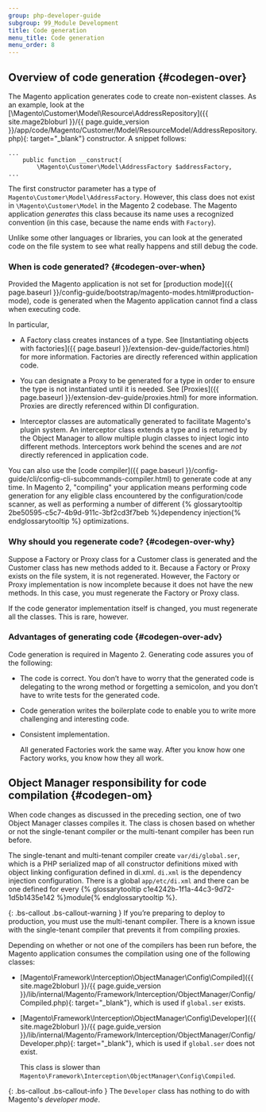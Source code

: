 ```yaml
---
group: php-developer-guide
subgroup: 99_Module Development
title: Code generation
menu_title: Code generation
menu_order: 8
---
```


## Overview of code generation   {#codegen-over}

The Magento application generates code to create non-existent classes. As an example, look at the [\\Magento\\Customer\\Model\\Resource\\AddressRepository]({{ site.mage2bloburl }}/{{ page.guide_version }}/app/code/Magento/Customer/Model/ResourceModel/AddressRepository.php){: target="_blank"} constructor. A snippet follows:

	...
	    public function __construct(
	        \Magento\Customer\Model\AddressFactory $addressFactory,
	...

The first constructor parameter has a type of `Magento\Customer\Model\AddressFactory`. However, this class does not exist in `\Magento\Customer\Model` in the Magento 2 codebase. The Magento application *generates* this class because its name uses a recognized convention (in this case, because the name ends with `Factory`).

Unlike some other languages or libraries, you can look at the generated code on the file system to see what really happens and still debug the code.

### When is code generated?   {#codegen-over-when}

Provided the Magento application is not set for [production mode]({{ page.baseurl }}/config-guide/bootstrap/magento-modes.html#production-mode), code is generated when the Magento application cannot find a class when executing code.

In particular,

*	A Factory class creates instances of a type. See [Instantiating objects with factories]({{ page.baseurl }}/extension-dev-guide/factories.html) for more information. Factories are directly referenced within application code.

*	You can designate a Proxy to be generated for a type in order to ensure the type is not instantiated until it is needed. See [Proxies]({{ page.baseurl }}/extension-dev-guide/proxies.html) for more information. Proxies are directly referenced within DI configuration.

*   Interceptor classes are automatically generated to facilitate Magento's plugin system. An interceptor class extends a type and is returned by the Object Manager to allow multiple plugin classes to inject logic into different methods. Interceptors work behind the scenes and are _not_ directly referenced in application code.

You can also use the [code compiler]({{ page.baseurl }}/config-guide/cli/config-cli-subcommands-compiler.html) to generate code at any time.  In Magento 2, "compiling" your application means performing code generation for any eligible class encountered by the configuration/code scanner, as well as performing a number of different {% glossarytooltip 2be50595-c5c7-4b9d-911c-3bf2cd3f7beb %}dependency injection{% endglossarytooltip %} optimizations.

### Why should you regenerate code?   {#codegen-over-why}

Suppose a Factory or Proxy class for a Customer class is generated and the Customer class has new methods added to it. Because a Factory or Proxy exists on the file system, it is not regenerated. However, the Factory or Proxy implementation is now incomplete because it does not have the new methods. In this case, you must regenerate the Factory or Proxy class.

If the code generator implementation itself is changed, you must regenerate all the classes. This is rare, however.

### Advantages of generating code   {#codegen-over-adv}

Code generation is required in Magento 2. Generating code assures you of the following:

*	The code is correct. You don’t have to worry that the generated code is delegating to the wrong method or forgetting a semicolon, and you don’t have to write tests for the generated code.
*	Code generation writes the boilerplate code to enable you to write more challenging and interesting code.
*	Consistent implementation.

	All generated Factories work the same way. After you know how one Factory works, you know how they all work.

## Object Manager responsibility for code compilation   {#codegen-om}

When code changes as discussed in the preceding section, one of two Object Manager classes compiles it. The class is chosen based on whether or not the single-tenant compiler or the multi-tenant compiler has been run before.

The single-tenant and multi-tenant compiler create `var/di/global.ser`, which is a PHP serialized map of all constructor definitions mixed with object linking configuration defined in di.xml. `di.xml` is the dependency injection configuration. There is a global `app/etc/di.xml` and there can be one defined for every {% glossarytooltip c1e4242b-1f1a-44c3-9d72-1d5b1435e142 %}module{% endglossarytooltip %}.

<!--synced-->
{: .bs-callout .bs-callout-warning }
If you’re preparing to deploy to production, you must use the multi-tenant compiler. There is a known issue with the single-tenant compiler that prevents it from compiling proxies.


Depending on whether or not one of the compilers has been run before, the Magento application consumes the compilation using one of the following classes:

*	[Magento\\Framework\\Interception\\ObjectManager\\Config\\Compiled]({{ site.mage2bloburl }}/{{ page.guide_version }}/lib/internal/Magento/Framework/Interception/ObjectManager/Config/Compiled.php){: target="_blank"}, which is used if `global.ser` exists.

*	[Magento\\Framework\\Interception\\ObjectManager\\Config\\Developer]({{ site.mage2bloburl }}/{{ page.guide_version }}/lib/internal/Magento/Framework/Interception/ObjectManager/Config/Developer.php){: target="_blank"}, which is used if `global.ser` does not exist.

	This class is slower than `Magento\Framework\Interception\ObjectManager\Config\Compiled`.

{: .bs-callout .bs-callout-info }
The `Developer` class has nothing to do with Magento's *developer mode*.
